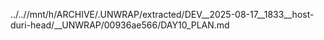 ../..//mnt/h/ARCHIVE/.UNWRAP/extracted/DEV__2025-08-17__1833__host-duri-head/__UNWRAP/00936ae566/DAY10_PLAN.md